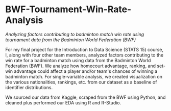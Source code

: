 # BWF-Tournament-Win-Rate-Analysis
_Analyzing factors contributing to badminton match win rate using tournament data from the Badminton World Federation (BWF)_

For my final project for the Introduction to Data Science (STATS 15) course, I, along with four other team members, analyzed factors contributing to the win rate for a badminton match using data from the Badminton World Federation (BWF). We analyze how homecourt advantage, ranking, and set-win advantage could affect a player and/or team's chances of winning a badminton match. For single-variable analysis, we created visualization on the various nationalities, rankings, etc. from our dataset as a baseline of identifier distributions. 

We sourced our data from Kaggle, scraped from the BWF using Python, and cleaned plus performed our EDA using R and R-Studio. 
